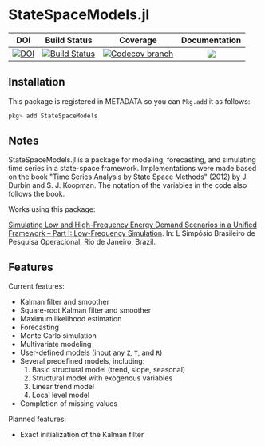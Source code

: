# StateSpaceModels.jl

| **DOI** | **Build Status** | **Coverage** | **Documentation** |
|:-----------------:|:-----------------:|:-----------------:|:-----------------:|
| [![DOI](https://zenodo.org/badge/DOI/10.5281/zenodo.2598488.svg)](https://doi.org/10.5281/zenodo.2598488) | [![Build Status][build-img]][build-url] | [![Codecov branch][codecov-img]][codecov-url] |[![](https://img.shields.io/badge/docs-latest-blue.svg)](https://lampspuc.github.io/StateSpaceModels.jl/latest/)

## Installation

This package is registered in METADATA so you can `Pkg.add` it as follows:
```julia
pkg> add StateSpaceModels
```

## Notes

StateSpaceModels.jl is a package for modeling, forecasting, and simulating time series in a state-space framework. Implementations were made based on the book "Time Series Analysis by State Space Methods" (2012) by J. Durbin and S. J. Koopman. The notation of the variables in the code also follows the book.

Works using this package:

[Simulating Low and High-Frequency Energy
Demand Scenarios in a Unified Framework – Part
I: Low-Frequency Simulation](https://proceedings.science/sbpo/papers/simulando-cenarios-de-demanda-em-baixa-e-alta-frequencia-em-um-framework-unificado---parte-i%3A-simulacao-em-baixa-frequen).
In: L Simpósio Brasileiro de Pesquisa Operacional, Rio de Janeiro, Brazil.

## Features

Current features:
* Kalman filter and smoother
* Square-root Kalman filter and smoother
* Maximum likelihood estimation
* Forecasting
* Monte Carlo simulation
* Multivariate modeling
* User-defined models (input any `Z`, `T`, and `R`)
* Several predefined models, including:
  1. Basic structural model (trend, slope, seasonal)
  2. Structural model with exogenous variables
  3. Linear trend model
  4. Local level model
* Completion of missing values

Planned features:
* Exact initialization of the Kalman filter

[build-img]: https://travis-ci.org/LAMPSPUC/StateSpaceModels.jl.svg?branch=master
[build-url]: https://travis-ci.org/LAMPSPUC/StateSpaceModels.jl

[codecov-img]: https://codecov.io/gh/LAMPSPUC/StateSpaceModels.jl/coverage.svg?branch=master
[codecov-url]: https://codecov.io/gh/LAMPSPUC/StateSpaceModels.jl?branch=master
